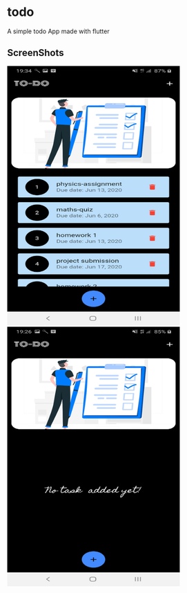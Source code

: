 # todo

A simple todo App made with flutter

## ScreenShots
<img src="screenshot/ss2.jpg" height=600 width=400>
<img src="screenshot/ss1.jpg" height=600 width=400>

